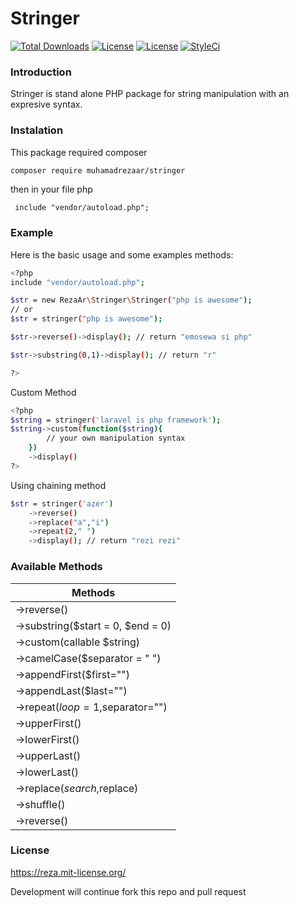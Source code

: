 # Stringer

[![Total Downloads](https://poser.pugx.org/muhamadrezaar/stringer/d/total.svg)](https://poser.pugx.org/muhamadrezaar/stringer/d/total.svg)
[![License](https://poser.pugx.org/muhamadrezaar/stringer/license.svg)](https://poser.pugx.org/muhamadrezaar/stringer/license.svg)
[![License](https://img.shields.io/github/release/julles/stringer.svg?style=flat-square)](https://github.com/julles/stringer/releases)
[![StyleCi](https://github.styleci.io/repos/141759070/shield)](https://github.styleci.io/repos/141759070/shield)

### Introduction

Stringer is stand alone PHP package for string manipulation with an expresive syntax.

### Instalation

This package required composer

``` sh
composer require muhamadrezaar/stringer
```

then in your file php

```
 include "vendor/autoload.php"; 
```

### Example

Here is the basic usage and some examples methods: 

``` sh
<?php
include "vendor/autoload.php";

$str = new RezaAr\Stringer\Stringer("php is awesome");
// or
$str = stringer("php is awesome");

$str->reverse()->display(); // return "emosewa si php"

$str->substring(0,1)->display(); // return "r"

?>

```

Custom Method

``` sh
<?php
$string = stringer('laravel is php framework');
$string->custom(function($string){
		// your own manipulation syntax
	})
	->display()
?>

```

Using chaining method

``` sh
$str = stringer('azer')
	->reverse()
	->replace("a","i")
	->repeat(2," ")
	->display(); // return "rezi rezi"

```

### Available Methods

| Methods |
| ------- |
| ->reverse() |
| ->substring($start = 0, $end = 0) |
| ->custom(callable $string) |
| ->camelCase($separator = " ") |
| ->appendFirst($first="") |
| ->appendLast($last="") |
| ->repeat($loop=1,$separator="") |
| ->upperFirst() |
| ->lowerFirst() |
| ->upperLast() |
| ->lowerLast() |
| ->replace($search,$replace) |
| ->shuffle() |
| ->reverse() |


### License

https://reza.mit-license.org/

Development will continue fork this repo and pull request



